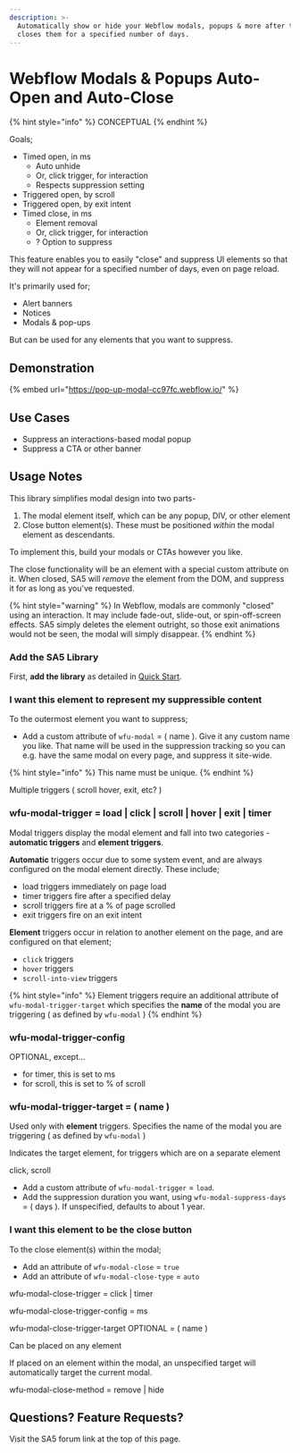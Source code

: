 ```yaml
---
description: >-
  Automatically show or hide your Webflow modals, popups & more after the user
  closes them for a specified number of days.
---
```


# Webflow Modals & Popups Auto-Open and Auto-Close

{% hint style="info" %}
CONCEPTUAL
{% endhint %}

Goals;

* Timed open, in ms
  * Auto unhide
  * Or, click trigger, for interaction
  * Respects suppression setting
* Triggered open, by scroll
* Triggered open, by exit intent&#x20;
* Timed close, in ms
  * Element removal
  * Or, click trigger, for interaction
  * ? Option to suppress



This feature enables you to easily "close" and suppress UI elements so that they will not appear for a specified number of days, even on page reload.&#x20;

It's primarily used for;

* Alert banners
* Notices
* Modals & pop-ups

But can be used for any elements that you want to suppress.

## Demonstration <a href="#display-captions-in-webflows-lightboxes" id="display-captions-in-webflows-lightboxes"></a>

{% embed url="https://pop-up-modal-cc97fc.webflow.io/" %}

## Use Cases&#x20;

* Suppress an interactions-based modal popup
* Suppress a CTA or other banner&#x20;

## Usage Notes

This library simplifies modal design into two parts-

1. The modal element itself, which can be any popup, DIV, or other element
2. Close button element(s). These must be positioned _within_ the modal element as descendants.&#x20;

To implement this, build your modals or CTAs however you like.&#x20;

The close functionality will be an element with a special custom attribute on it. When closed, SA5 will _remove_ the element from the DOM, and suppress it for as long as you've requested. &#x20;

{% hint style="warning" %}
In Webflow, modals are commonly "closed" using an interaction. It may include fade-out, slide-out, or spin-off-screen effects. SA5 simply deletes the element outright, so those exit animations would not be seen, the modal will simply disappear.&#x20;
{% endhint %}

### Add the SA5 Library <a href="#step-1---add-the-library" id="step-1---add-the-library"></a>

First, **add the library** as detailed in [Quick Start](quick-start.md).&#x20;

### I want this element to represent my suppressible content

To the outermost element you want to suppress;

* Add a custom attribute of `wfu-modal` = ( name ). Give it any custom name you like. That name will be used in the suppression tracking so you can e.g. have the same modal on every page, and suppress it site-wide.

{% hint style="info" %}
This name must be unique.
{% endhint %}



Multiple triggers ( scroll hover, exit, etc? )&#x20;



### wfu-modal-trigger = load | click | scroll | hover | exit | timer

Modal triggers display the modal element and fall into two categories - **automatic triggers** and **element triggers**.

**Automatic** triggers occur due to some system event, and are always configured on the modal element directly. These include;

* load triggers immediately on page load
* timer triggers fire after a specified delay
* scroll triggers fire at a % of page scrolled
* exit triggers fire on an exit intent&#x20;

**Element** triggers occur in relation to another element on the page, and are configured on that element;

* `click` triggers
* `hover` triggers
* `scroll-into-view` triggers

{% hint style="info" %}
Element triggers require an additional attribute of `wfu-modal-trigger-target` which specifies the **name** of the modal you are triggering ( as defined by `wfu-modal` )
{% endhint %}



### wfu-modal-trigger-config

OPTIONAL, except...&#x20;

* for timer, this is set to ms
* for scroll, this is set to % of scroll

### wfu-modal-trigger-target = ( name )

Used only with **element** triggers. Specifies the name of the modal you are triggering ( as defined by `wfu-modal` )

Indicates the target element, for triggers which are on a separate element

click, scroll





* Add a custom attribute of `wfu-modal-trigger` = `load`.&#x20;
* Add the suppression duration you want, using `wfu-modal-suppress-days` = ( days ). If unspecified, defaults to about 1 year.&#x20;

### I want this element to be the close button

To the close element(s) within the modal;

* Add an attribute of `wfu-modal-close` = `true`
* Add an attribute of `wfu-modal-close-type` = `auto`



wfu-modal-close-trigger = click | timer

wfu-modal-close-trigger-config = ms&#x20;

wfu-modal-close-trigger-target OPTIONAL = ( name )

Can be placed on any element

If placed on an element within the modal, an unspecified target will automatically target the current modal.&#x20;



wfu-modal-close-method = remove | hide&#x20;





## Questions? Feature Requests?

Visit the SA5 forum link at the top of this page.

